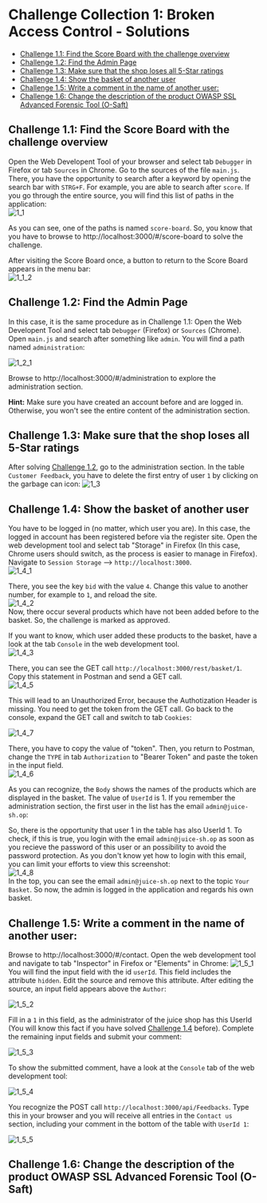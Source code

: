 # Challenge Collection 1: Broken Access Control - Solutions

   * [Challenge 1.1: Find the Score Board with the challenge overview](#challenge-11-find-the-score-board-with-the-challenge-overview)
   * [Challenge 1.2: Find the Admin Page](#challenge-12-find-the-admin-page)
   * [Challenge 1.3: Make sure that the shop loses all 5-Star ratings](#challenge-13-make-sure-that-the-shop-loses-all-5-star-ratings)
   * [Challenge 1.4: Show the basket of another user](#challenge-14-show-the-basket-of-another-user)
   * [Challenge 1.5: Write a comment in the name of another user:](#challenge-15-write-a-comment-in-the-name-of-another-user)
   * [Challenge 1.6: Change the description of the product OWASP SSL Advanced Forensic Tool (O-Saft)](#challenge-16-change-the-description-of-the-product-owasp-ssl-advanced-forensic-tool-o-saft)

## Challenge 1.1: Find the Score Board with the challenge overview

Open the Web Developent Tool of your browser and select tab `Debugger` in Firefox or tab `Sources` in Chrome. Go to the sources of the file `main.js`. There, you have the opportunity to search after a keyword by opening the search bar with `STRG+F`. For example, you are able to search after `score`. If you go through the entire source, you will find this list of paths in the application:  
![1_1](screenshots/solution1_1.png)  

As you can see, one of the paths is named `score-board`. So, you know that you have to browse to http://localhost:3000/#/score-board to solve the challenge.

After visiting the Score Board once, a button to return to the Score Board appears in the menu bar:  
![1_1_2](screenshots/solution1_1_2.png)  


## Challenge 1.2: Find the Admin Page

In this case, it is the same procedure as in Challenge 1.1: Open the Web Developent Tool and select tab `Debugger` (Firefox) or `Sources` (Chrome). Open `main.js` and search after something like `admin`. You will find a path named `administration`:

![1_2_1](screenshots/solution1_2_1.png)  

Browse to http://localhost:3000/#/administration to explore the administration section.

**Hint:** Make sure you have created an account before and are logged in. Otherwise, you won't see the entire content of the administration section.


## Challenge 1.3: Make sure that the shop loses all 5-Star ratings

After solving [Challenge 1.2](https://github.com/nt-ca-aqe/thesis-ahs/tree/master/Challenge%201:%20Broken%20Access%20Control#challenge-12-find-the-admin-page), go to the administration section. In the table `Customer Feedback`, you have to delete the first entry of user `1` by clicking on the garbage can icon:
![1_3](screenshots/solution1_3.png)  

## Challenge 1.4: Show the basket of another user

You have to be logged in (no matter, which user you are). In this case, the logged in account has been registered before via the register site.
Open the web development tool and select tab "Storage" in Firefox (In this case, Chrome users should switch, as the process is easier to manage in Firefox). Navigate to `Session Storage` --> `http://localhost:3000`.  
![1_4_1](screenshots/solution1_4_1.png)  

There, you see the key `bid` with the value `4`. Change this value to another number, for example to `1`, and reload the site.  
![1_4_2](screenshots/solution1_4_2.png)  
Now, there occur several products which have not been added before to the basket. So, the challenge is marked as approved.

If you want to know, which user added these products to the basket, have a look at the tab `Console` in the web development tool.  
![1_4_3](screenshots/solution1_4_3.png)  

There, you can see the GET call `http://localhost:3000/rest/basket/1`. Copy this statement in Postman and send a GET call.  
![1_4_5](screenshots/solution1_4_5.png)  

This will lead to an Unauthorized Error, because the Authotization Header is missing. You need to get the token from the GET call. Go back to the console, expand the GET call and switch to tab `Cookies`:  

![1_4_7](screenshots/solution1_4_7.png)  

There, you have to copy the value of "token". Then, you return to Postman, change the `TYPE` in tab `Authorization` to "Bearer Token" and paste the token in the input field.  
![1_4_6](screenshots/solution1_4_6.png)  

As you can recognize, the `Body` shows the names of the products which are displayed in the basket. The value of `UserId` is 1. If you remember the administration section, the first user in the list has the email `admin@juice-sh.op`:

So, there is the opportunity that user 1 in the table has also UserId 1. To check, if this is true, you login with the email `admin@juice-sh.op` as soon as you recieve the password of this user or an possibility to avoid the password protection. As you don't know yet how to login with this email, you can limit your efforts to view this screenshot:  
![1_4_8](screenshots/solution1_4_8.png)  
In the top, you can see the email `admin@juice-sh.op` next to the topic `Your Basket`. So now, the admin is logged in the application and regards his own basket.

## Challenge 1.5: Write a comment in the name of another user:
Browse to http://localhost:3000/#/contact.
Open the web development tool and navigate to tab "Inspector" in Firefox or "Elements" in Chrome:
![1_5_1](screenshots/solution1_5_1.png)  
You will find the input field with the id `userId`. This field includes the attribute `hidden`. Edit the source and remove this attribute.
After editing the source, an input field appears above the `Author`:

![1_5_2](screenshots/solution1_5_2.png)  

Fill in a `1` in this field, as the administrator of the juice shop has this UserId (You will know this fact if you have solved [Challenge 1.4](https://github.com/nt-ca-aqe/thesis-ahs/tree/master/Challenge%201:%20Broken%20Access%20Control%20-%20Solutions#challenge-14-show-the-basket-of-another-user) before). Complete the remaining input fields and submit your comment:

![1_5_3](screenshots/solution1_5_3.png)  

To show the submitted comment, have a look at the `Console` tab of the web development tool:

![1_5_4](screenshots/solution1_5_4.png)  

You recognize the POST call `http://localhost:3000/api/Feedbacks`. Type this in your browser and you will receive all entries in the `Contact us` section, including your comment in the bottom of the table with `UserId 1`:

![1_5_5](screenshots/solution1_5_5.png)  


## Challenge 1.6: Change the description of the product OWASP SSL Advanced Forensic Tool (O-Saft)

